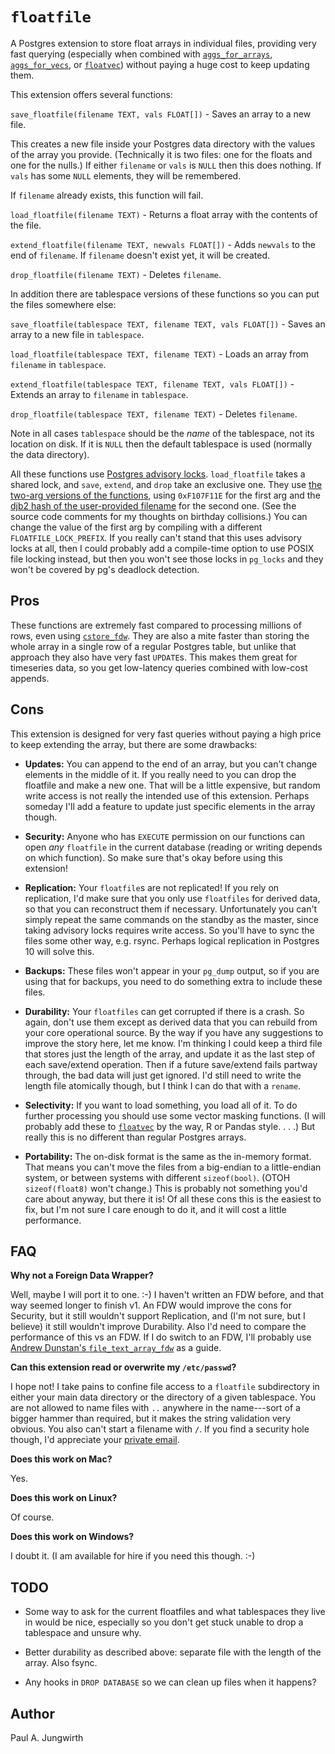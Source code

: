 `floatfile`
===========

A Postgres extension to store float arrays in individual files,
providing very fast querying (especially when combined with
[`aggs_for_arrays`](https://github.com/pjungwir/aggs_for_arrays),
[`aggs_for_vecs`](https://github.com/pjungwir/aggs_for_vecs),
or [`floatvec`](https://github.com/pjungwir/floatvec))
without paying a huge cost to keep updating them.

This extension offers several functions:

`save_floatfile(filename TEXT, vals FLOAT[])` - Saves an array to a new file.

This creates a new file inside your Postgres data directory with the values of the array you provide. (Technically it is two files: one for the floats and one for the nulls.) If either `filename` or `vals` is `NULL` then this does nothing. If `vals` has some `NULL` elements, they will be remembered.

If `filename` already exists, this function will fail.

`load_floatfile(filename TEXT)` - Returns a float array with the contents of the file.

`extend_floatfile(filename TEXT, newvals FLOAT[])` - Adds `newvals` to the end of `filename`. If `filename` doesn't exist yet, it will be created.

`drop_floatfile(filename TEXT)` - Deletes `filename`.

In addition there are tablespace versions of these functions so you can put the files somewhere else:

`save_floatfile(tablespace TEXT, filename TEXT, vals FLOAT[])` - Saves an array to a new file in `tablespace`.

`load_floatfile(tablespace TEXT, filename TEXT)` - Loads an array from `filename` in `tablespace`.

`extend_floatfile(tablespace TEXT, filename TEXT, vals FLOAT[])` - Extends an array to `filename` in `tablespace`.

`drop_floatfile(tablespace TEXT, filename TEXT)` - Deletes `filename`.

Note in all cases `tablespace` should be the *name* of the tablespace, not its location on disk.
If it is `NULL` then the default tablespace is used (normally the data directory).

All these functions use [Postgres advisory locks](https://www.postgresql.org/docs/current/static/explicit-locking.html#ADVISORY-LOCKS). `load_floatfile` takes a shared lock, and `save`, `extend`, and `drop` take an exclusive one. They use [the two-arg versions of the functions](https://www.postgresql.org/docs/current/static/functions-admin.html#FUNCTIONS-ADVISORY-LOCKS), using `0xF107F11E` for the first arg and the [djb2 hash of the user-provided filename](http://www.cse.yorku.ca/~oz/hash.html) for the second one. (See the source code comments for my thoughts on birthday collisions.) You can change the value of the first arg by compiling with a different `FLOATFILE_LOCK_PREFIX`.
If you really can't stand that this uses advisory locks at all,
then I could probably add a compile-time option to use POSIX file locking instead,
but then you won't see those locks in `pg_locks`
and they won't be covered by pg's deadlock detection.



Pros
----

These functions are extremely fast compared to processing millions of rows,
even using [`cstore_fdw`](https://github.com/citusdata/cstore_fdw).
They are also a mite faster than storing the whole array in a single row of a regular Postgres table,
but unlike that approach they also have very fast `UPDATE`s.
This makes them great for timeseries data,
so you get low-latency queries combined with low-cost appends.



Cons
----

This extension is designed for very fast queries
without paying a high price to keep extending the array,
but there are some drawbacks:

- **Updates:** You can append to the end of an array, but you can't change elements in the middle of it. If you really need to you can drop the floatfile and make a new one. That will be a little expensive, but random write access is not really the intended use of this extension. Perhaps someday I'll add a feature to update just specific elements in the array though.

- **Security:** Anyone who has `EXECUTE` permission on our functions can open *any* `floatfile` in the current database (reading or writing depends on which function). So make sure that's okay before using this extension!

- **Replication:** Your `floatfile`s are not replicated! If you rely on replication, I'd make sure that you only use `floatfiles` for derived data, so that you can reconstruct them if necessary.
Unfortunately you can't simply repeat the same commands on the standby as the master, since taking advisory locks requires write access. So you'll have to sync the files some other way, e.g. rsync. Perhaps logical replication in Postgres 10 will solve this.

- **Backups:** These files won't appear in your `pg_dump` output, so if you are using that for backups, you need to do something extra to include these files.

- **Durability:** Your `floatfiles` can get corrupted if there is a crash. So again, don't use them except as derived data that you can rebuild from your core operational source. By the way if you have any suggestions to improve the story here, let me know. I'm thinking I could keep a third file that stores just the length of the array, and update it as the last step of each save/extend operation. Then if a future save/extend fails partway through, the bad data will just get ignored. I'd still need to write the length file atomically though, but I think I can do that with a `rename`.

- **Selectivity:** If you want to load something, you load all of it. To do further processing you should use some vector masking functions. (I will probably add these to [`floatvec`](https://github.com/pjungwir/floatvec) by the way, R or Pandas style. . . .) But really this is no different than regular Postgres arrays.

- **Portability:** The on-disk format is the same as the in-memory format. That means you can't move the files from a big-endian to a little-endian system, or between systems with different `sizeof(bool)`. (OTOH `sizeof(float8)` won't change.) This is probably not something you'd care about anyway, but there it is!
Of all these cons this is the easiest to fix, but I'm not sure I care enough to do it, and it will cost a little performance.



FAQ
---

**Why not a Foreign Data Wrapper?**

Well, maybe I will port it to one. :-)
I haven't written an FDW before,
and that way seemed longer to finish v1.
An FDW would improve the cons for Security,
but it still wouldn't support Replication,
and (I'm not sure, but I believe) it still wouldn't improve Durability.
Also I'd need to compare the performance of this vs an FDW.
If I do switch to an FDW, I'll probably use [Andrew Dunstan's `file_text_array_fdw`](https://github.com/adunstan/file_text_array_fdw) as a guide.

**Can this extension read or overwrite my `/etc/passwd`?**

I hope not! I take pains to confine file access to a `floatfile` subdirectory
in either your main data directory or the directory of a given tablespace.
You are not allowed to name files with `..` anywhere in the name---sort of a bigger hammer than required, but it makes the string validation very obvious.
You also can't start a filename with `/`.
If you find a security hole though, I'd appreciate your [private email](mailto:pj@illuminatedcomputing.com).

**Does this work on Mac?**

Yes.

**Does this work on Linux?**

Of course.

**Does this work on Windows?**

I doubt it.
(I am available for hire if you need this though. :-)



TODO
----

- Some way to ask for the current floatfiles and what tablespaces they live in would be nice,
  especially so you don't get stuck unable to drop a tablespace and unsure why.

- Better durability as described above: separate file with the length of the array. Also fsync.

- Any hooks in `DROP DATABASE` so we can clean up files when it happens?

Author
------

Paul A. Jungwirth
